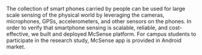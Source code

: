 The collection of smart phones carried by people can be used for large scale sensing of the physical world by leveraging the cameras, microphones, GPSs, accelerometers, and other sensors on the phones. In order to verify that smartphone sensing is scalable, reliable, and cost-effective, we built and deployed McSense platform. For campus students to participate in the research study, McSense app is provided in Android market.
